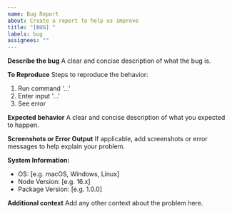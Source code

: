```yaml
---
name: Bug Report
about: Create a report to help us improve
title: "[BUG] "
labels: bug
assignees: ""
---
```


**Describe the bug**
A clear and concise description of what the bug is.

**To Reproduce**
Steps to reproduce the behavior:

1. Run command '...'
2. Enter input '...'
3. See error

**Expected behavior**
A clear and concise description of what you expected to happen.

**Screenshots or Error Output**
If applicable, add screenshots or error messages to help explain your problem.

**System Information:**

- OS: [e.g. macOS, Windows, Linux]
- Node Version: [e.g. 16.x]
- Package Version: [e.g. 1.0.0]

**Additional context**
Add any other context about the problem here.
